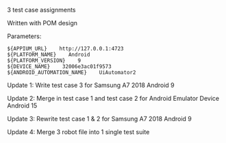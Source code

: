 3 test case assignments

Written with POM design

Parameters:

```robot
${APPIUM_URL}    http://127.0.0.1:4723
${PLATFORM_NAME}    Android
${PLATFORM_VERSION}    9
${DEVICE_NAME}    32006e3ac01f9573
${ANDROID_AUTOMATION_NAME}    UiAutomator2
```

Update 1: Write test case 3 for Samsung A7 2018 Android 9

Update 2: Merge in test case 1 and test case 2 for Android Emulator Device Android 15

Update 3: Rewrite test case 1 & 2 for Samsung A7 2018 Android 9

Update 4: Merge 3 robot file into 1 single test suite